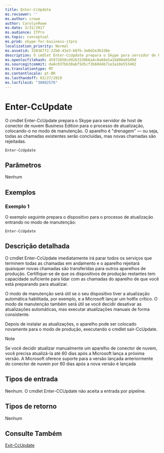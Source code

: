 ```yaml
---
title: Enter-CcUpdate
ms.reviewer: ''
ms.author: crowe
author: CarolynRowe
ms.date: 3/31/2017
ms.audience: ITPro
ms.topic: conceptual
ms.prod: skype-for-business-itpro
localization_priority: Normal
ms.assetid: 330367f2-22b0-43e3-b8fb-3e0d2e3b330e
description: O cmdlet Enter-CcUpdate prepara o Skype para servidor de host de conector de nuvem Business Edition para o processo de atualização, colocando-o no modo de manutenção. O aparelho isdrained — ou seja, todas as chamadas existentes serão concluídas, mas novas chamadas são rejeitadas.
ms.openlocfilehash: 45972058cd9263330b6a4c0a68a5a1b800a85d9d
ms.sourcegitcommit: da8c037bb30abf5d5cf3b60d4b71e3a10e553402
ms.translationtype: MT
ms.contentlocale: pt-BR
ms.lasthandoff: 03/27/2019
ms.locfileid: "30882576"
---
```

# <a name="enter-ccupdate"></a>Enter-CcUpdate
 
O cmdlet Enter-CcUpdate prepara o Skype para servidor de host de conector de nuvem Business Edition para o processo de atualização, colocando-o no modo de manutenção. O aparelho é "drenagem" — ou seja, todas as chamadas existentes serão concluídas, mas novas chamadas são rejeitadas. 
  
```
Enter-CcUpdate
```

## <a name="parameters"></a>Parâmetros

Nenhum
  
## <a name="examples"></a>Exemplos
<a name="Examples"> </a>

### <a name="example-1"></a>Exemplo 1

O exemplo seguinte prepara o dispositivo para o processo de atualização entrando no modo de manutenção:
  
```
Enter-CcUpdate 
```

## <a name="detailed-description"></a>Descrição detalhada
<a name="DetailedDescription"> </a>

O cmdlet Enter-CcUpdate imediatamente irá parar todos os serviços que terminem todas as chamadas em andamento e o aparelho rejeitará quaisquer novas chamadas são transferidas para outros aparelhos de produção. Certifique-se de que os dispositivos de produção restantes tem capacidade suficiente para lidar com as chamadas do aparelho de que você está preparando para atualizar.
  
O modo de manutenção será útil se o seu dispositivo tiver a atualização automática habilitada, por exemplo, e a Microsoft lançar um hotfix crítico. O modo de manutenção também será útil se você decidir desativar as atualizações automáticas, mas executar atualizações manuais de forma consistente.
  
Depois de instalar as atualizações, o aparelho pode ser colocado novamente para o modo de produção, executando o cmdlet sair-CcUpdate.
  
> [!NOTE]
> Se você decidir atualizar manualmente um aparelho de conector de nuvem, você precisa atualizá-la até 60 dias após a Microsoft lança a próxima versão. A Microsoft oferece suporte para a versão lançada anteriormente do conector de nuvem por 60 dias após a nova versão é lançada 
  
## <a name="input-types"></a>Tipos de entrada
<a name="InputTypes"> </a>

Nenhum. O cmdlet Enter-CCUpdate não aceita a entrada por pipeline.
  
## <a name="return-types"></a>Tipos de retorno
<a name="ReturnTypes"> </a>

Nenhum  
  
## <a name="see-also"></a>Consulte Também
<a name="ReturnTypes"> </a>

[Exit-CcUpdate](exit-ccupdate.md)
  

